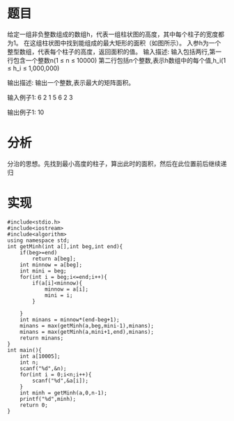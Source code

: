 
# 题目
给定一组非负整数组成的数组h，代表一组柱状图的高度，其中每个柱子的宽度都为1。 在这组柱状图中找到能组成的最大矩形的面积（如图所示）。 入参h为一个整型数组，代表每个柱子的高度，返回面积的值。
输入描述:
输入包括两行,第一行包含一个整数n(1 ≤ n ≤ 10000)
第二行包括n个整数,表示h数组中的每个值,h_i(1 ≤ h_i ≤ 1,000,000)


输出描述:
输出一个整数,表示最大的矩阵面积。

输入例子1:
6
2 1 5 6 2 3

输出例子1:
10
# 分析
分治的思想。先找到最小高度的柱子，算出此时的面积，然后在此位置前后继续递归
# 实现
```
#include<stdio.h>
#include<iostream>
#include<algorithm>
using namespace std;
int getMinh(int a[],int beg,int end){
    if(beg>=end)
        return a[beg];
    int minnow = a[beg];
    int mini = beg;
    for(int i = beg;i<=end;i++){
        if(a[i]<minnow){
            minnow = a[i];
            mini = i;
        }
            
    }
    int minans = minnow*(end-beg+1);
    minans = max(getMinh(a,beg,mini-1),minans);
    minans = max(getMinh(a,mini+1,end),minans);
    return minans;
}
int main(){
    int a[10005];
    int n;
    scanf("%d",&n);
    for(int i = 0;i<n;i++){
        scanf("%d",&a[i]);
    }
    int minh = getMinh(a,0,n-1);
    printf("%d",minh);
    return 0;
}
```